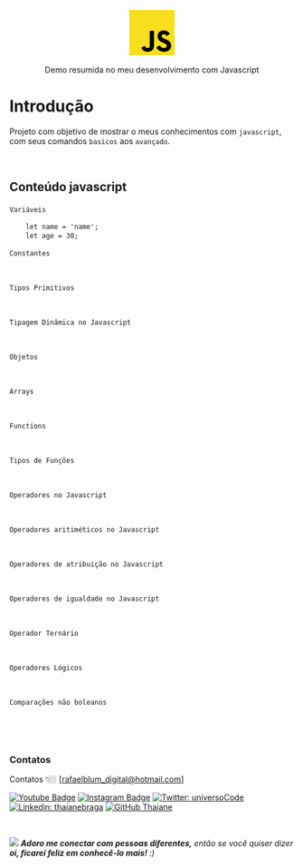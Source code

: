 <p align="center">
	<a href="#" title="git-github">
		<img src="/logo-js.png" alt="logo header" width="80">
	</a>
</p>

<p align="center">Demo resumida no meu desenvolvimento com Javascript</p>


# Introdução

Projeto com objetivo de mostrar o meus conhecimentos com `javascript`, com seus comandos `basicos` aos `avançado`.

<br>

## Conteúdo javascript

`Variáveis`
```Variáveis
    let name = 'name';
    let age = 30;
```

`Constantes`
```Constantes
    
```

`Tipos Primitivos`
```
    
```

`Tipagem Dinâmica no Javascript`
```
    
```

`Objetos`
```
    
```

`Arrays`
```
    
```

`Functions`
```
    
```

`Tipos de Funções`
```
    
```

`Operadores no Javascript`
```
    
```

`Operadores aritiméticos no Javascript`
```
    
```

`Operadores de atribuição no Javascript`
```
    
```

`Operadores de igualdade no Javascript`
```
    
```

`Operador Ternário`
```
    
```

`Operadores Lógicos`
```
    
```

`Comparações não boleanos`
```
    
```


<br>

### Contatos

Contatos 👇🏼 [rafaelblum_digital@hotmail.com]

[![Youtube Badge](https://img.shields.io/badge/-Youtube-FF0000?style=flat-square&labelColor=FF0000&logo=youtube&logoColor=white&link=https://www.youtube.com/channel/UCMvtn8HZ12Ud-sdkY5KzTog)](https://www.youtube.com/channel/UCMvtn8HZ12Ud-sdkY5KzTog)
[![Instagram Badge](https://img.shields.io/badge/-rafablum_-violet?style=flat-square&logo=Instagram&logoColor=white&link=https://www.instagram.com/rafablum_/)](https://www.instagram.com/rafablum_/)
[![Twitter: universoCode](https://img.shields.io/twitter/follow/universoCode?style=social)](https://twitter.com/universoCode)
[![Linkedin: thaianebraga](https://img.shields.io/badge/-RafaelBlum-blue?style=flat-square&logo=Linkedin&logoColor=white&link=https://www.linkedin.com/in/rafael-blum-237133114/)](https://www.linkedin.com/in/rafael-blum-237133114/)
[![GitHub Thaiane](https://img.shields.io/github/followers/RafaelBlum?label=follow&style=social)](https://github.com/RafaelBlum)

<br/>

<img src="https://media.giphy.com/media/LnQjpWaON8nhr21vNW/giphy.gif" width="60"> <em><b>Adoro me conectar com pessoas diferentes,</b> então se você quiser dizer <b>oi, ficarei feliz em conhecê-lo mais!</b> :)</em>
